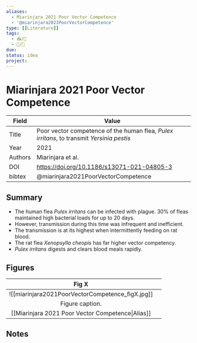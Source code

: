 ```yaml
---
aliases:
  - Miarinjara 2021 Poor Vector Competence
  - '@miarinjara2021PoorVectorCompetence'
type: [[Literature]]
tags: 
  - 📥/📰
  - 📝/🌱  
due:
status: idea
project:
---
```


# Miarinjara 2021 Poor Vector Competence

| Field   | Value                                                                                     |
| ------- | ----------------------------------------------------------------------------------------- |
| Title   | Poor vector competence of the human flea, _Pulex irritans_, to transmit _Yersinia pestis_ |
| Year    | 2021                                                                                      |
| Authors | Miarinjara et al.                                                                         |
| DOI     | <https://doi.org/10.1186/s13071-021-04805-3>                                              |
| bibtex  | @miarinjara2021PoorVectorCompetence                                                       | 


## Summary

- The human flea _Pulex irritans_ can be infected with plague. 30% of fleas maintained high bacterial loads for up to 20 days.
- However, transmission during this time was infrequent and inefficient.
- The transmission is at its highest when intermittently feeding on rat blood.
- The rat flea _Xenopsylla cheopis_ has far higher vector competency.
- _Pulex irritans_ digests and clears blood meals rapidly.


## Figures

|          Fig X           |     |
|:------------------------:| --- |
| ![[miarinjara2021PoorVectorCompetence\_figX.jpg]] |     |
|     Figure caption.      |     |
|   [[Miarinjara 2021 Poor Vector Competence\|Alias]]   |     |

## Notes